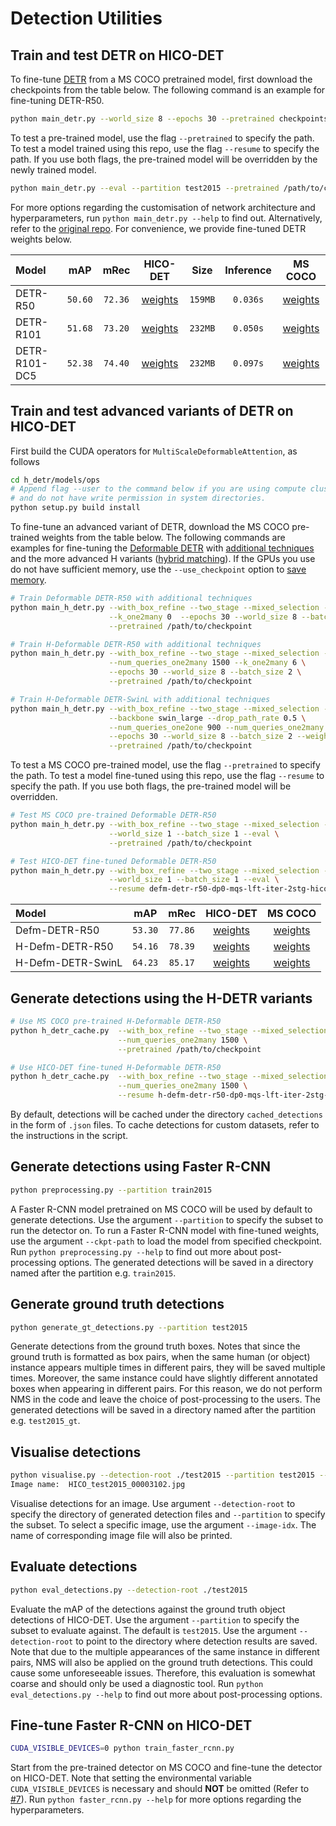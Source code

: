# Detection Utilities

## Train and test DETR on HICO-DET

To fine-tune [DETR](https://arxiv.org/abs/2005.12872) from a MS COCO pretrained model, first download the checkpoints from the table below. The following command is an example for fine-tuning DETR-R50.

```bash
python main_detr.py --world_size 8 --epochs 30 --pretrained checkpoints/detr-r50-e632da11.pth &>out &
```
To test a pre-trained model, use the flag `--pretrained` to specify the path. To test a model trained using this repo, use the flag `--resume` to specify the path. If you use both flags, the pre-trained model will be overridden by the newly trained model.
```bash
python main_detr.py --eval --partition test2015 --pretrained /path/to/checkpoint --resume /path/to/checkpoint
```
For more options regarding the customisation of network architecture and hyperparameters, run `python main_detr.py --help` to find out. Alternatively, refer to the [original repo](https://github.com/facebookresearch/detr). For convenience, we provide fine-tuned DETR weights below.

|Model|mAP|mRec|HICO-DET|Size|Inference|MS COCO|
|:-|:-:|:-:|:-:|:-:|:-:|:-:|
|DETR-R50|`50.60`|`72.36`|[weights](https://drive.google.com/file/d/1BQ-0tbSH7UC6QMIMMgdbNpRw2NcO8yAD/view?usp=sharing)|`159MB`|`0.036s`|[weights](https://dl.fbaipublicfiles.com/detr/detr-r50-e632da11.pth)|
|DETR-R101|`51.68`|`73.20`|[weights](https://drive.google.com/file/d/1pZrRp8Qcs5FNM9CJsWzVxwzU7J8C-t8f/view?usp=sharing)|`232MB`|`0.050s`|[weights](https://dl.fbaipublicfiles.com/detr/detr-r101-2c7b67e5.pth)|
|DETR-R101-DC5|`52.38`|`74.40`|[weights](https://drive.google.com/file/d/1kkyVeoUGb8rT9b5J5Q3f51OFmm4Z73UD/view?usp=sharing)|`232MB`|`0.097s`|[weights](https://dl.fbaipublicfiles.com/detr/detr-r101-dc5-a2e86def.pth)|

## Train and test advanced variants of DETR on HICO-DET

First build the CUDA operators for `MultiScaleDeformableAttention`, as follows

```bash
cd h_detr/models/ops
# Append flag --user to the command below if you are using compute clusters
# and do not have write permission in system directories.
python setup.py build install
```

To fine-tune an advanced variant of DETR, download the MS COCO pre-trained weights from the table below. The following commands are examples for fine-tuning the [Deformable DETR](https://arxiv.org/abs/2010.04159) with [additional techniques](https://arxiv.org/abs/2203.03605) and the more advanced H variants ([hybrid matching](https://arxiv.org/abs/2207.13080)). If the GPUs you use do not have sufficient memory, use the `--use_checkpoint` option to [save memory](https://pytorch.org/docs/stable/checkpoint.html).

```bash
# Train Deformable DETR-R50 with additional techniques
python main_h_detr.py --with_box_refine --two_stage --mixed_selection --look_forward_twice \
                      --k_one2many 0  --epochs 30 --world_size 8 --batch_size 2 \
                      --pretrained /path/to/checkpoint

# Train H-Deformable DETR-R50 with additional techniques
python main_h_detr.py --with_box_refine --two_stage --mixed_selection --look_forward_twice \
                      --num_queries_one2many 1500 --k_one2many 6 \
                      --epochs 30 --world_size 8 --batch_size 2 \
                      --pretrained /path/to/checkpoint

# Train H-Deformable DETR-SwinL with additional techniques
python main_h_detr.py --with_box_refine --two_stage --mixed_selection --look_forward_twice \
                      --backbone swin_large --drop_path_rate 0.5 \
                      --num_queries_one2one 900 --num_queries_one2many 1500 --k_one2many 6 \
                      --epochs 30 --world_size 8 --batch_size 2 --weight_decay 0.05 \
                      --pretrained /path/to/checkpoint
```

To test a MS COCO pre-trained model, use the flag `--pretrained` to specify the path. To test a model fine-tuned using this repo, use the flag `--resume` to specify the path. If you use both flags, the pre-trained model will be overridden.

```bash
# Test MS COCO pre-trained Deformable DETR-R50
python main_h_detr.py --with_box_refine --two_stage --mixed_selection --look_forward_twice \
                      --world_size 1 --batch_size 1 --eval \
                      --pretrained /path/to/checkpoint

# Test HICO-DET fine-tuned Deformable DETR-R50
python main_h_detr.py --with_box_refine --two_stage --mixed_selection --look_forward_twice \
                      --world_size 1 --batch_size 1 --eval \
                      --resume defm-detr-r50-dp0-mqs-lft-iter-2stg-hicodet.pth

```

|Model|mAP|mRec|HICO-DET|MS COCO|
|:-|:-:|:-:|:-:|:-:|
|Defm-DETR-R50|`53.30`|`77.86`|[weights](https://drive.google.com/file/d/1A0FQQLLQE32j7YISHsJZO76dK9vqy1ll/view?usp=share_link)|[weights](https://github.com/HDETR/H-Deformable-DETR/releases/download/v0.1/r50_dp0_mqs_lft_deformable_detr_plus_iterative_bbox_refinement_plus_plus_two_stage_36eps.pth)|
|H-Defm-DETR-R50|`54.16`|`78.39`|[weights](https://drive.google.com/file/d/1cwMJNMQALDrVdTxQL6Vdw66thpgeyq-2/view?usp=share_link)|[weights](https://github.com/HDETR/H-Deformable-DETR/releases/download/v0.1/r50_hybrid_branch_lambda1_group6_t1500_dp0_mqs_lft_deformable_detr_plus_iterative_bbox_refinement_plus_plus_two_stage_36eps.pth)|
|H-Defm-DETR-SwinL|`64.23`|`85.17`|[weights](https://drive.google.com/file/d/1wge-CC1Fx67EHOSXyHGHvrqvMva2jEkr/view?usp=share_link)|[weights](https://github.com/HDETR/H-Deformable-DETR/releases/download/v0.1/decay0.05_drop_path0.5_swin_large_hybrid_branch_lambda1_group6_t1500_n900_dp0_mqs_lft_deformable_detr_plus_iterative_bbox_refinement_plus_plus_two_stage_36eps.pth)|

## Generate detections using the H-DETR variants

```bash
# Use MS COCO pre-trained H-Deformable DETR-R50
python h_detr_cache.py  --with_box_refine --two_stage --mixed_selection --look_forward_twice \
                        --num_queries_one2many 1500 \
                        --pretrained /path/to/checkpoint

# Use HICO-DET fine-tuned H-Deformable DETR-R50
python h_detr_cache.py  --with_box_refine --two_stage --mixed_selection --look_forward_twice \
                        --num_queries_one2many 1500 \
                        --resume h-defm-detr-r50-dp0-mqs-lft-iter-2stg-hicodet.pth
```
By default, detections will be cached under the directory `cached_detections` in the form of `.json` files. To cache detections for custom datasets, refer to the instructions in the script.

## Generate detections using Faster R-CNN

```bash
python preprocessing.py --partition train2015
```

A Faster R-CNN model pretrained on MS COCO will be used by default to generate detections. Use the argument `--partition` to specify the subset to run the detector on. To run a Faster R-CNN model with fine-tuned weights, use the argument `--ckpt-path` to load the model from specified checkpoint. Run `python preprocessing.py --help` to find out more about post-processing options. The generated detections will be saved in a directory named after the partition e.g. `train2015`.

## Generate ground truth detections

```bash
python generate_gt_detections.py --partition test2015
```

Generate detections from the ground truth boxes. Notes that since the ground truth is formatted as box pairs, when the same human (or object) instance appears multiple times in different pairs, they will be saved multiple times. Moreover, the same instance could have slightly different annotated boxes when appearing in different pairs. For this reason, we do not perform NMS in the code and leave the choice of post-processing to the users. The generated detections will be saved in a directory named after the partition e.g. `test2015_gt`. 

## Visualise detections

```bash
python visualise.py --detection-root ./test2015 --partition test2015 --image-idx 3000
Image name:  HICO_test2015_00003102.jpg
```

Visualise detections for an image. Use argument `--detection-root` to specify the directory of generated detection files and `--partition` to specify the subset. To select a specific image, use the argument `--image-idx`. The name of corresponding image file will also be printed.

## Evaluate detections

```bash
python eval_detections.py --detection-root ./test2015
```

Evaluate the mAP of the detections against the ground truth object detections of HICO-DET. Use the argument `--partition` to specify the subset to evaluate against. The default is `test2015`. Use the argument `--detection-root` to point to the directory where detection results are saved. Note that due to the multiple appearances of the same instance in different pairs, NMS will also be applied on the ground truth detections. This could cause some unforeseeable issues. Therefore, this evaluation is somewhat coarse and should only be used a diagnostic tool. Run `python eval_detections.py --help` to find out more about post-processing options.

## Fine-tune Faster R-CNN on HICO-DET

```bash
CUDA_VISIBLE_DEVICES=0 python train_faster_rcnn.py
```

Start from the pre-trained detector on MS COCO and fine-tune the detector on HICO-DET. Note that setting the environmental variable `CUDA_VISIBLE_DEVICES` is necessary and should __NOT__ be omitted (Refer to [#7](https://github.com/fredzzhang/hicodet/issues/7)). Run `python faster_rcnn.py --help` for more options regarding the hyperparameters.
